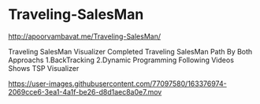 # Traveling-SalesMan

http://apoorvambavat.me/Traveling-SalesMan/


Traveling SalesMan Visualizer 
Completed Traveling SalesMan Path By Both Approachs
1.BackTracking
2.Dynamic Programming
Following Videos Shows TSP Visualizer

https://user-images.githubusercontent.com/77097580/163376974-2069cce6-3ea1-4a1f-be26-d8d1aec8a0e7.mov

